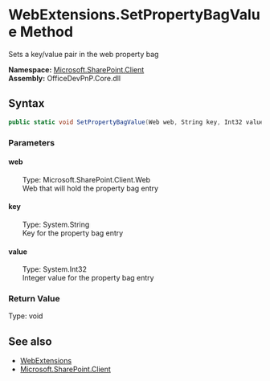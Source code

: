# WebExtensions.SetPropertyBagValue Method  
 Sets a key/value pair in the web property bag   

**Namespace:** [Microsoft.SharePoint.Client](Microsoft.SharePoint.Client.md)  
**Assembly:** OfficeDevPnP.Core.dll  
## Syntax
```C#
public static void SetPropertyBagValue(Web web, String key, Int32 value)
```
### Parameters
#### web  
&emsp;&emsp;Type: Microsoft.SharePoint.Client.Web  
&emsp;&emsp;Web that will hold the property bag entry  

  

#### key  
&emsp;&emsp;Type: System.String  
&emsp;&emsp;Key for the property bag entry  

  

#### value  
&emsp;&emsp;Type: System.Int32  
&emsp;&emsp;Integer value for the property bag entry  

  

### Return Value
Type: void  

## See also
- [WebExtensions](Microsoft.SharePoint.Client.WebExtensions.md) 
- [Microsoft.SharePoint.Client](Microsoft.SharePoint.Client.md) 
